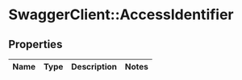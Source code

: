 # SwaggerClient::AccessIdentifier

## Properties
Name | Type | Description | Notes
------------ | ------------- | ------------- | -------------


